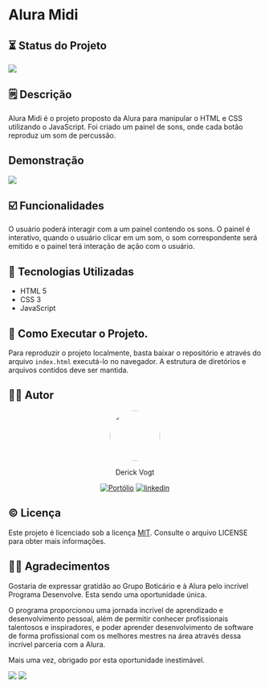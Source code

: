 # Alura Midi

## ⏳ Status do Projeto

![](https://img.shields.io/static/v1?label=Status&message=Finalizado&color=sucess)


## 🗒️ Descrição

Alura Midi é o projeto proposto da Alura para manipular o HTML e CSS utilizando o JavaScript. Foi criado um painel de sons, onde cada botão reproduz um som de percussão.

 ## Demonstração

![](/images/screenshot1.gif)

## ☑️ Funcionalidades

O usuário poderá interagir com a um painel contendo os sons. O painel é interativo, quando o usuário clicar em um som, o som correspondente será emitido e o painel terá interação de ação com o usuário.

## 🤖 Tecnologias Utilizadas

* HTML 5
* CSS 3
* JavaScript

## 🚀 Como Executar o Projeto.

Para reproduzir o projeto localmente, basta baixar o repositório e através do arquivo `index.html` executá-lo no navegador. A estrutura de diretórios e arquivos contidos deve ser mantida.

## ✍🏻 Autor



<div style="text-align: center;">
<img src="https://avatars.githubusercontent.com/u/22062948?v=4" style="width:100px; border-radius: 50%;}">

Derick Vogt

[![Portólio](https://img.shields.io/badge/meu_portfólio-000?style=for-the-badge&logo=github&logoColor=white)](https://github.com/derickvogt)
[![linkedin](https://img.shields.io/badge/linkedin-0A66C2?style=for-the-badge&logo=linkedin&logoColor=white)](https://www.linkedin.com/in/derickvogt/)
</div>



## ©️ Licença

Este projeto é licenciado sob a licença [MIT](https://choosealicense.com/licenses/mit/). Consulte o arquivo LICENSE para obter mais informações.


## 🙏🏻 Agradecimentos

Gostaria de expressar gratidão ao Grupo Boticário e à Alura pelo incrível Programa Desenvolve. Esta sendo uma oportunidade única.

O programa proporcionou uma jornada incrível de aprendizado e desenvolvimento pessoal, além de permitir conhecer profissionais talentosos e inspiradores, e poder aprender desenvolvimento de software de forma profissional com os melhores mestres na área através dessa incrível parceria com a Alura.

Mais uma vez, obrigado por esta oportunidade inestimável.

<img src="https://res.cloudinary.com/beleza-na-web/image/upload/f_auto,c_limit,w_640,q_auto/v1/blz/assets-store/0.0.405/images/academy/gb-horizontal.svg">

<img src="https://www.alura.com.br/assets/img/home/alura-logo.1647533643.svg">


